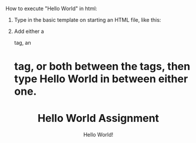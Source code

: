 How to execute "Hello World" in html:

1. Type in the basic template on starting an HTML file, like this:

<!DOCTYPE html>
<head>
<title> </title>
</head>

<body>

</body>
</html>

2. Add either a <p> tag, an <h1> tag, or both between the <body></body> tags, then type Hello World in between either one.

<!DOCTYPE html>
<head>
<title>Hello World</title>
</head>

<body>
<center>

<h1>Hello World Assignment</h1>
<p>Hello World!</p>

</center>
</body>
</html>